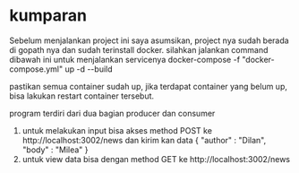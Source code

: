 # kumparan

Sebelum menjalankan project ini saya asumsikan, project nya sudah berada di gopath nya dan sudah terinstall docker.
silahkan jalankan command dibawah ini untuk menjalankan servicenya
docker-compose -f "docker-compose.yml" up -d --build

pastikan semua container sudah up, jika terdapat container yang belum up, bisa lakukan restart container tersebut.

program terdiri dari dua bagian
producer dan consumer
1. untuk melakukan input bisa akses method POST ke http://localhost:3002/news
dan kirim kan data 
{
  "author" : "Dilan",
  "body" : "Milea"
}
2. untuk view data bisa dengan method GET ke http://localhost:3002/news



